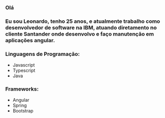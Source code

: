 ### Olá
### Eu sou Leonardo, tenho 25 anos, e atualmente trabalho como desenvolvedor de software na IBM, atuando diretamento no cliente Santander onde desenvolvo e faço manutenção em aplicações angular.

### Linguagens de Programação:

* Javascript
* Typescript
* Java

### Frameworks:

* Angular
* Spring
* Bootstrap

